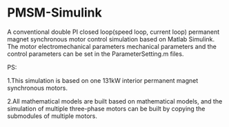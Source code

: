 # PMSM-Simulink
A conventional double PI closed loop(speed loop, current loop)  permanent magnet synchronous motor control simulation based on Matlab Simulink.
The motor electromechanical parameters mechanical parameters  and the control parameters can be set in the ParameterSetting.m files.


PS:

1.This simulation is based on one 131kW interior permanent magnet synchronous motors.

2.All mathematical models are built based on mathematical models, and the simulation of multiple three-phase motors can be built by copying the submodules of multiple motors.

